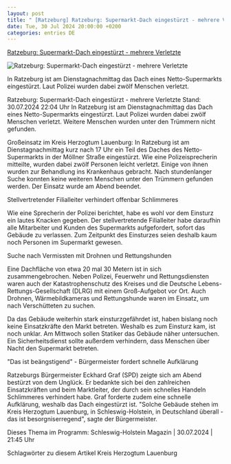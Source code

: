 ```yaml
---
layout: post
title: " [Ratzeburg] Ratzeburg: Supermarkt-Dach eingestürzt - mehrere Verletzte"
date: Tue, 30 Jul 2024 20:00:00 +0200
categories: entries DE
---
```

[Ratzeburg: Supermarkt-Dach eingestürzt - mehrere Verletzte](https://www.ndr.de/nachrichten/schleswig-holstein/Ratzeburg-Supermarkt-Dach-eingestuerzt-mehrere-Verletzte,ratzeburg514.html)

![Ratzeburg: Supermarkt-Dach eingestürzt - mehrere Verletzte](https://www.ndr.de/nachrichten/schleswig-holstein/supermarkt634_v-contentxl.jpg)

In Ratzeburg ist am Dienstagnachmittag das Dach eines Netto-Supermarkts eingestürzt. Laut Polizei wurden dabei zwölf Menschen verletzt.

Ratzeburg: Supermarkt-Dach eingestürzt - mehrere Verletzte Stand: 30.07.2024 22:04 Uhr In Ratzeburg ist am Dienstagnachmittag das Dach eines Netto-Supermarkts eingestürzt. Laut Polizei wurden dabei zwölf Menschen verletzt. Weitere Menschen wurden unter den Trümmern nicht gefunden.

Großeinsatz im Kreis Herzogtum Lauenburg: In Ratzeburg ist am Dienstagnachmittag kurz nach 17 Uhr ein Teil des Daches des Netto-Supermarkts in der Möllner Straße eingestürzt. Wie eine Polizeisprecherin mitteilte, wurden dabei zwölf Personen leicht verletzt. Einige von ihnen wurden zur Behandlung ins Krankenhaus gebracht. Nach stundenlanger Suche konnten keine weiteren Menschen unter den Trümmern gefunden werden. Der Einsatz wurde am Abend beendet.

Stellvertretender Filialleiter verhindert offenbar Schlimmeres

Wie eine Sprecherin der Polizei berichtet, habe es wohl vor dem Einsturz ein lautes Knacken gegeben. Der stellvertretende Filialleiter habe daraufhin alle Mitarbeiter und Kunden des Supermarkts aufgefordert, sofort das Gebäude zu verlassen. Zum Zeitpunkt des Einsturzes seien deshalb kaum noch Personen im Supermarkt gewesen.

Suche nach Vermissten mit Drohnen und Rettungshunden

Eine Dachfläche von etwa 20 mal 30 Metern ist in sich zusammengebrochen. Neben Polizei, Feuerwehr und Rettungsdiensten waren auch der Katastrophenschutz des Kreises und die Deutsche Lebens-Rettungs-Gesellschaft (DLRG) mit einem Groß-Aufgebot vor Ort. Auch Drohnen, Wärmebildkameras und Rettungshunde waren im Einsatz, um nach Verschütteten zu suchen.

Da das Gebäude weiterhin stark einsturzgefährdet ist, haben bislang noch keine Einsatzkräfte den Markt betreten. Weshalb es zum Einsturz kam, ist noch unklar. Am Mittwoch sollen Statiker das Gebäude näher untersuchen. Ein Sicherheitsdienst sollte außerdem verhindern, dass Menschen über Nacht den Supermarkt betreten.

"Das ist beängstigend" - Bürgermeister fordert schnelle Aufklärung

Ratzeburgs Bürgermeister Eckhard Graf (SPD) zeigte sich am Abend bestürzt von dem Unglück. Er bedankte sich bei den zahlreichen Einsatzkräften und beim Marktleiter, der durch sein schnelles Handeln Schlimmeres verhindert habe. Graf forderte zudem eine schnelle Aufklärung, weshalb das Dach eingestürzt ist. "Solche Gebäude stehen im Kreis Herzogtum Lauenburg, in Schleswig-Holstein, in Deutschland überall - das ist besorgniserregend", sagte der Bürgermeister.

Dieses Thema im Programm: Schleswig-Holstein Magazin | 30.07.2024 | 21:45 Uhr

Schlagwörter zu diesem Artikel Kreis Herzogtum Lauenburg

